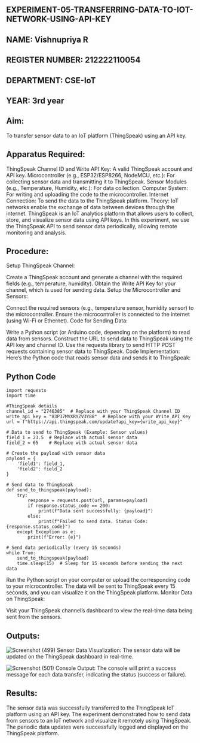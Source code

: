 ## EXPERIMENT-05-TRANSFERRING-DATA-TO-IOT-NETWORK-USING-API-KEY
## NAME: Vishnupriya R
## REGISTER NUMBER: 212222110054
## DEPARTMENT: CSE-IoT
## YEAR: 3rd year
## Aim:
To transfer sensor data to an IoT platform (ThingSpeak) using an API key.

## Apparatus Required:
ThingSpeak Channel ID and Write API Key: A valid ThingSpeak account and API key.
Microcontroller (e.g., ESP32/ESP8266, NodeMCU, etc.): For collecting sensor data and transmitting it to ThingSpeak.
Sensor Modules (e.g., Temperature, Humidity, etc.): For data collection.
Computer System: For writing and uploading the code to the microcontroller.
Internet Connection: To send the data to the ThingSpeak platform.
Theory:
IoT networks enable the exchange of data between devices through the internet. ThingSpeak is an IoT analytics platform that allows users to collect, store, and visualize sensor data using API keys. In this experiment, we use the ThingSpeak API to send sensor data periodically, allowing remote monitoring and analysis.

## Procedure:
Setup ThingSpeak Channel:

Create a ThingSpeak account and generate a channel with the required fields (e.g., temperature, humidity).
Obtain the Write API Key for your channel, which is used for sending data.
Setup the Microcontroller and Sensors:

Connect the required sensors (e.g., temperature sensor, humidity sensor) to the microcontroller.
Ensure the microcontroller is connected to the internet (using Wi-Fi or Ethernet).
Code for Sending Data:

Write a Python script (or Arduino code, depending on the platform) to read data from sensors.
Construct the URL to send data to ThingSpeak using the API key and channel ID.
Use the requests library to send HTTP POST requests containing sensor data to ThingSpeak.
Code Implementation: Here’s the Python code that reads sensor data and sends it to ThingSpeak:

## Python Code
````````
import requests
import time

#ThingSpeak details
channel_id = "2746385"  # Replace with your ThingSpeak Channel ID
write_api_key = "83P37MVXRYZV3Y88"  # Replace with your Write API Key
url = f"https://api.thingspeak.com/update?api_key={write_api_key}"

# Data to send to ThingSpeak (Example: Sensor values)
field_1 = 23.5  # Replace with actual sensor data
field_2 = 65    # Replace with actual sensor data

# Create the payload with sensor data
payload = {
    'field1': field_1,
    'field2': field_2
}

# Send data to ThingSpeak
def send_to_thingspeak(payload):
    try:
        response = requests.post(url, params=payload)
        if response.status_code == 200:
            print(f"Data sent successfully: {payload}")
        else:
            print(f"Failed to send data. Status Code: {response.status_code}")
    except Exception as e:
        print(f"Error: {e}")

# Send data periodically (every 15 seconds)
while True:
    send_to_thingspeak(payload)
    time.sleep(15)  # Sleep for 15 seconds before sending the next data
`````````
Run the Python script on your computer or upload the corresponding code to your microcontroller.
The data will be sent to ThingSpeak every 15 seconds, and you can visualize it on the ThingSpeak platform.
Monitor Data on ThingSpeak:

Visit your ThingSpeak channel’s dashboard to view the real-time data being sent from the sensors.
## Outputs:
![Screenshot (499)](https://github.com/user-attachments/assets/dc8a6398-5211-46b0-a832-a09196db1cfc)
Sensor Data Visualization: The sensor data will be updated on the ThingSpeak dashboard in real-time.




![Screenshot (501)](https://github.com/user-attachments/assets/08cd6c75-e752-4089-b88e-c7699df17b1b)
Console Output: The console will print a success message for each data transfer, indicating the status (success or failure).


## Results:
The sensor data was successfully transferred to the ThingSpeak IoT platform using an API key. The experiment demonstrated how to send data from sensors to an IoT network and visualize it remotely using ThingSpeak. The periodic data updates were successfully logged and displayed on the ThingSpeak platform.
